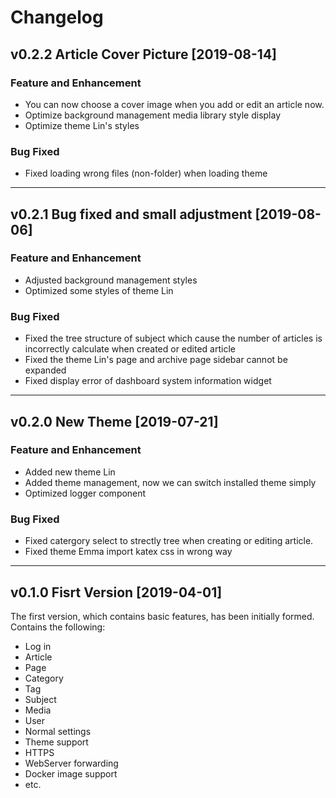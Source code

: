 # Changelog

## v0.2.2 Article Cover Picture [2019-08-14]

### Feature and Enhancement
- You can now choose a cover image when you add or edit an article now.
- Optimize background management media library style display
- Optimize theme Lin's styles

### Bug Fixed
- Fixed loading wrong files (non-folder) when loading theme

---

## v0.2.1 Bug fixed and small adjustment [2019-08-06]

### Feature and Enhancement
- Adjusted background management styles
- Optimized some styles of theme Lin

### Bug Fixed
- Fixed the tree structure of subject which cause the number of articles is incorrectly calculate when created or edited article
- Fixed the theme Lin's page and archive page sidebar cannot be expanded
- Fixed display error of dashboard system information widget

---

## v0.2.0 New Theme [2019-07-21]

### Feature and Enhancement

- Added new theme Lin
- Added theme management, now we can switch installed theme simply
- Optimized logger component

### Bug Fixed

- Fixed catergory select to strectly tree when creating or editing article.
- Fixed theme Emma import katex css in wrong way

---

## v0.1.0 Fisrt Version [2019-04-01]

The first version, which contains basic features, has been initially formed. Contains the following:

- Log in
- Article
- Page
- Category
- Tag
- Subject
- Media
- User
- Normal settings
- Theme support
- HTTPS
- WebServer forwarding
- Docker image support
- etc.
